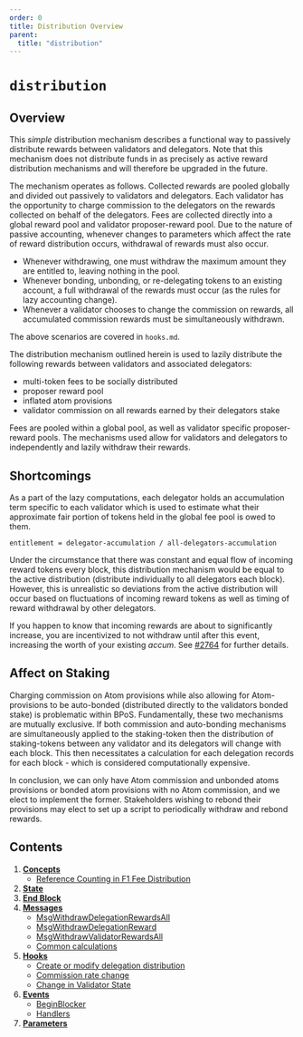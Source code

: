 ```yaml
---
order: 0
title: Distribution Overview
parent:
  title: "distribution"
---
```


# `distribution`

## Overview

This _simple_ distribution mechanism describes a functional way to passively
distribute rewards between validators and delegators. Note that this mechanism does
not distribute funds in as precisely as active reward distribution mechanisms and
will therefore be upgraded in the future.

The mechanism operates as follows. Collected rewards are pooled globally and
divided out passively to validators and delegators. Each validator has the
opportunity to charge commission to the delegators on the rewards collected on
behalf of the delegators. Fees are collected directly into a global reward pool
and validator proposer-reward pool. Due to the nature of passive accounting,
whenever changes to parameters which affect the rate of reward distribution
occurs, withdrawal of rewards must also occur.

- Whenever withdrawing, one must withdraw the maximum amount they are entitled
   to, leaving nothing in the pool.
- Whenever bonding, unbonding, or re-delegating tokens to an existing account, a
   full withdrawal of the rewards must occur (as the rules for lazy accounting
   change).
- Whenever a validator chooses to change the commission on rewards, all accumulated
   commission rewards must be simultaneously withdrawn.

The above scenarios are covered in `hooks.md`.

The distribution mechanism outlined herein is used to lazily distribute the
following rewards between validators and associated delegators:

- multi-token fees to be socially distributed
- proposer reward pool
- inflated atom provisions
- validator commission on all rewards earned by their delegators stake

Fees are pooled within a global pool, as well as validator specific
proposer-reward pools. The mechanisms used allow for validators and delegators
to independently and lazily withdraw their rewards.  

## Shortcomings

As a part of the lazy computations, each delegator holds an accumulation term
specific to each validator which is used to estimate what their approximate
fair portion of tokens held in the global fee pool is owed to them.

```
entitlement = delegator-accumulation / all-delegators-accumulation
```

Under the circumstance that there was constant and equal flow of incoming
reward tokens every block, this distribution mechanism would be equal to the
active distribution (distribute individually to all delegators each block).
However, this is unrealistic so deviations from the active distribution will
occur based on fluctuations of incoming reward tokens as well as timing of
reward withdrawal by other delegators.

If you happen to know that incoming rewards are about to significantly increase,
you are incentivized to not withdraw until after this event, increasing the
worth of your existing _accum_. See [#2764](https://github.com/cosmos/cosmos-sdk/issues/2764)
for further details.

## Affect on Staking

Charging commission on Atom provisions while also allowing for Atom-provisions
to be auto-bonded (distributed directly to the validators bonded stake) is
problematic within BPoS. Fundamentally, these two mechanisms are mutually
exclusive. If both commission and auto-bonding mechanisms are simultaneously
applied to the staking-token then the distribution of staking-tokens between
any validator and its delegators will change with each block. This then
necessitates a calculation for each delegation records for each block -
which is considered computationally expensive.

In conclusion, we can only have Atom commission and unbonded atoms
provisions or bonded atom provisions with no Atom commission, and we elect to
implement the former. Stakeholders wishing to rebond their provisions may elect
to set up a script to periodically withdraw and rebond rewards.

## Contents

1. **[Concepts](01_concepts.md)**
    - [Reference Counting in F1 Fee Distribution](01_concepts.md#reference-counting-in-f1-fee-distribution)
2. **[State](02_state.md)**
3. **[End Block](03_end_block.md)**
4. **[Messages](04_messages.md)**
    - [MsgWithdrawDelegationRewardsAll](04_messages.md#msgwithdrawdelegationrewardsall)
    - [MsgWithdrawDelegationReward](04_messages.md#msgwithdrawdelegationreward)
    - [MsgWithdrawValidatorRewardsAll](04_messages.md#msgwithdrawvalidatorrewardsall)
    - [Common calculations ](04_messages.md#common-calculations-)
5. **[Hooks](05_hooks.md)**
    - [Create or modify delegation distribution](05_hooks.md#create-or-modify-delegation-distribution)
    - [Commission rate change](05_hooks.md#commission-rate-change)
    - [Change in Validator State](05_hooks.md#change-in-validator-state)
6. **[Events](06_events.md)**
    - [BeginBlocker](06_events.md#beginblocker)
    - [Handlers](06_events.md#handlers)
7. **[Parameters](07_params.md)**
